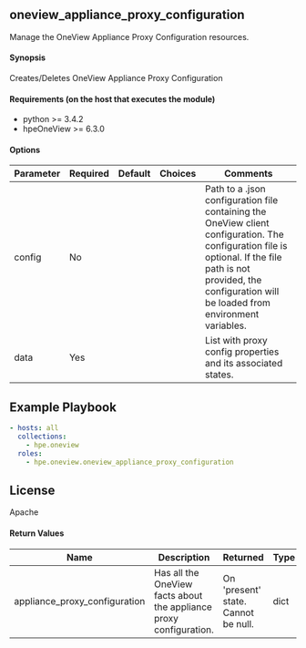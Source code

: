## oneview_appliance_proxy_configuration
Manage the OneView Appliance Proxy Configuration resources.

#### Synopsis
Creates/Deletes OneView Appliance Proxy Configuration

#### Requirements (on the host that executes the module)
  * python >= 3.4.2
  * hpeOneView >= 6.3.0

#### Options

| Parameter     | Required    | Default  | Choices    | Comments |
| ------------- |-------------| ---------|----------- |--------- |
| config  |   No  |  | |  Path to a .json configuration file containing the OneView client configuration. The configuration file is optional. If the file path is not provided, the configuration will be loaded from environment variables.  |
| data  |  Yes  |  | |  List with proxy config properties and its associated states.

## Example Playbook
 
```yaml
- hosts: all
  collections:
    - hpe.oneview
  roles:
    - hpe.oneview.oneview_appliance_proxy_configuration
```

## License

Apache

#### Return Values

| Name          | Description  | Returned | Type       |
| ------------- |-------------| ---------|----------- |
| appliance_proxy_configuration   | Has all the OneView facts about the appliance proxy configuration. |  On 'present' state. Cannot be null. |  dict |
